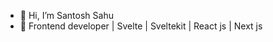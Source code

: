 - 👋 Hi, I’m Santosh Sahu
- 👀 Frontend developer | Svelte | Sveltekit | React js | Next js
<!---
Santosh757/Santosh757 is a ✨ special ✨ repository because its `README.md` (this file) appears on your GitHub profile.
You can click the Preview link to take a look at your changes.
--->
